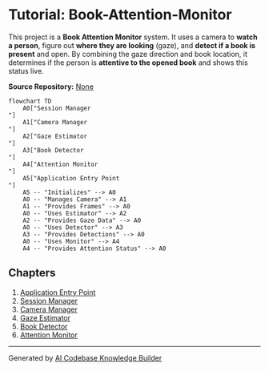 # Tutorial: Book-Attention-Monitor

This project is a **Book Attention Monitor** system. It uses a camera to **watch a person**, figure out **where they are looking** (gaze), and **detect if a book is present** and open. By combining the gaze direction and book location, it determines if the person is **attentive to the opened book** and shows this status live.


**Source Repository:** [None](None)

```mermaid
flowchart TD
    A0["Session Manager
"]
    A1["Camera Manager
"]
    A2["Gaze Estimator
"]
    A3["Book Detector
"]
    A4["Attention Monitor
"]
    A5["Application Entry Point
"]
    A5 -- "Initializes" --> A0
    A0 -- "Manages Camera" --> A1
    A1 -- "Provides Frames" --> A0
    A0 -- "Uses Estimator" --> A2
    A2 -- "Provides Gaze Data" --> A0
    A0 -- "Uses Detector" --> A3
    A3 -- "Provides Detections" --> A0
    A0 -- "Uses Monitor" --> A4
    A4 -- "Provides Attention Status" --> A0
```

## Chapters

1. [Application Entry Point
](01_application_entry_point_.md)
2. [Session Manager
](02_session_manager_.md)
3. [Camera Manager
](03_camera_manager_.md)
4. [Gaze Estimator
](04_gaze_estimator_.md)
5. [Book Detector
](05_book_detector_.md)
6. [Attention Monitor
](06_attention_monitor_.md)


---

Generated by [AI Codebase Knowledge Builder](https://github.com/The-Pocket/Tutorial-Codebase-Knowledge)